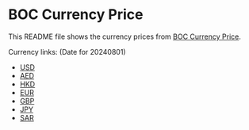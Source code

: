 # BOC Currency Price

This README file shows the currency prices from [BOC Currency Price](https://www.boc.cn/sourcedb/whpj/).

Currency links: (Date for 20240801)

- [USD](https://bocurrencyprice.techina.science/BOC_CURRENCY_PRICE/USD/20240801.json)
- [AED](https://bocurrencyprice.techina.science/BOC_CURRENCY_PRICE/AED/20240801.json)
- [HKD](https://bocurrencyprice.techina.science/BOC_CURRENCY_PRICE/HKD/20240801.json)
- [EUR](https://bocurrencyprice.techina.science/BOC_CURRENCY_PRICE/EUR/20240801.json)
- [GBP](https://bocurrencyprice.techina.science/BOC_CURRENCY_PRICE/GBP/20240801.json)
- [JPY](https://bocurrencyprice.techina.science/BOC_CURRENCY_PRICE/JPY/20240801.json)
- [SAR](https://bocurrencyprice.techina.science/BOC_CURRENCY_PRICE/SAR/20240801.json)
